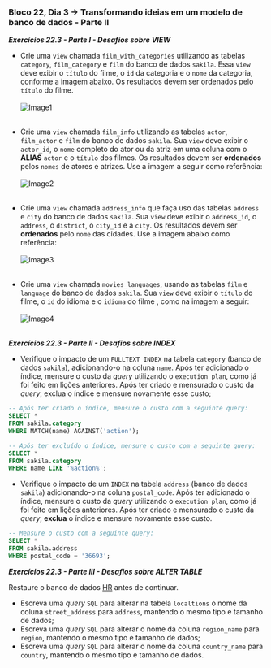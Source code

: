 ### Bloco 22, Dia 3 -> Transformando ideias em um modelo de banco de dados - Parte II

_**Exercícios 22.3 - Parte I - Desafios sobre VIEW**_

 - Crie uma `view` chamada `film_with_categories` utilizando as tabelas `category`, `film_category` e `film` do banco de dados `sakila`. Essa `view` deve exibir o `título` do filme, o `id` da categoria e o `nome` da categoria, conforme a imagem abaixo. Os resultados devem ser ordenados pelo `título` do filme. <br><br>
 ![Image1](https://s3.us-east-2.amazonaws.com/assets.app.betrybe.com/back-end/sql/images/viewexercise1-fef52cea07cee95dd99d48fdb57b6c0c.png) <br><br>

 - Crie uma `view` chamada `film_info` utilizando as tabelas `actor`, `film_actor` e `film` do banco de dados `sakila`. Sua `view` deve exibir o `actor_id`, o `nome` completo do ator ou da atriz em uma coluna com o **ALIAS** `actor` e o `título` dos filmes. Os resultados devem ser **ordenados** pelos `nomes` de atores e atrizes. Use a imagem a seguir como referência: <br><br>
 ![Image2](https://s3.us-east-2.amazonaws.com/assets.app.betrybe.com/back-end/sql/images/view_challenge2-1f47971d7ea38db5dc88f30f44992141.png) <br><br>

 - Crie uma `view` chamada `address_info` que faça uso das tabelas `address` e `city` do banco de dados `sakila`. Sua `view` deve exibir o `address_id`, o `address`, o `district`, o `city_id` e a `city`. Os resultados devem ser **ordenados** pelo `nome` das cidades. Use a imagem abaixo como referência: <br><br>
 ![Image3](https://s3.us-east-2.amazonaws.com/assets.app.betrybe.com/back-end/sql/images/view_challenge3-b1142963942961cb118807f4caa9b18b.png) <br><br>

  - Crie uma `view` chamada `movies_languages`, usando as tabelas `film` e `language` do banco de dados `sakila`. Sua `view` deve exibir o `título` do filme, o `id` do idioma e o `idioma` do filme , como na imagem a seguir: <br><br>
 ![Image4](https://s3.us-east-2.amazonaws.com/assets.app.betrybe.com/back-end/sql/images/view_challenge1-14c443a8f49c2350530c3aa45dcac8d8.png) <br><br>


_**Exercícios 22.3 - Parte II - Desafios sobre INDEX**_

 - Verifique o impacto de um `FULLTEXT INDEX` na tabela `category` (banco de dados `sakila`), adicionando-o na coluna `name`. Após ter adicionado o índice, mensure o custo da _query_ utilizando o `execution plan`, como já foi feito em lições anteriores. Após ter criado e mensurado o custo da _query_, exclua o índice e mensure novamente esse custo;

```sql
-- Após ter criado o índice, mensure o custo com a seguinte query:
SELECT *
FROM sakila.category
WHERE MATCH(name) AGAINST('action');

-- Após ter excluído o índice, mensure o custo com a seguinte query:
SELECT *
FROM sakila.category
WHERE name LIKE '%action%';
```

 - Verifique o impacto de um `INDEX` na tabela `address` (banco de dados `sakila`) adicionando-o na coluna `postal_code`. Após ter adicionado o índice, mensure o custo da _query_ utilizando o `execution plan`, como já foi feito em lições anteriores. Após ter criado e mensurado o custo da _query_, **exclua** o índice e mensure novamente esse custo.

```sql
-- Mensure o custo com a seguinte query:
SELECT *
FROM sakila.address
WHERE postal_code = '36693';
```

_**Exercícios 22.3 - Parte III - Desafios sobre ALTER TABLE**_

Restaure o banco de dados [HR](https://s3.us-east-2.amazonaws.com/assets.app.betrybe.com/back-end/sql/hr-cebf8bc2a5bb252bc470ae28943604c6.sql) antes de continuar.

 - Escreva uma _query_ `SQL` para alterar na tabela `localtions` o nome da coluna `street_address` para `address`, mantendo o mesmo tipo e tamanho de dados;
 - Escreva uma _query_ `SQL` para alterar o nome da coluna `region_name` para `region`, mantendo o mesmo tipo e tamanho de dados;
 - Escreva uma _query_ `SQL` para alterar o nome da coluna `country_name` para `country`, mantendo o mesmo tipo e tamanho de dados.
